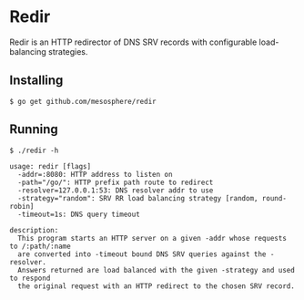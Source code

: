 # Redir

Redir is an HTTP redirector of DNS SRV records with configurable
load-balancing strategies.

## Installing 
```shell
$ go get github.com/mesosphere/redir
```

## Running
```shell
$ ./redir -h

usage: redir [flags]
  -addr=:8080: HTTP address to listen on
  -path="/go/": HTTP prefix path route to redirect
  -resolver=127.0.0.1:53: DNS resolver addr to use
  -strategy="random": SRV RR load balancing strategy [random, round-robin]
  -timeout=1s: DNS query timeout

description:
  This program starts an HTTP server on a given -addr whose requests to /:path/:name
  are converted into -timeout bound DNS SRV queries against the -resolver.
  Answers returned are load balanced with the given -strategy and used to respond
  the original request with an HTTP redirect to the chosen SRV record.
```
